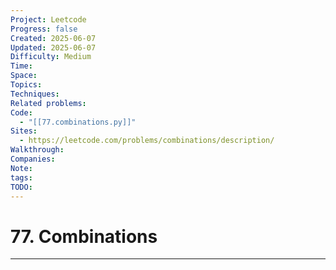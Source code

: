 ```yaml
---
Project: Leetcode
Progress: false
Created: 2025-06-07
Updated: 2025-06-07
Difficulty: Medium
Time: 
Space: 
Topics: 
Techniques: 
Related problems: 
Code:
  - "[[77.combinations.py]]"
Sites:
  - https://leetcode.com/problems/combinations/description/
Walkthrough: 
Companies: 
Note: 
tags: 
TODO: 
---
```

# 77. Combinations
---
